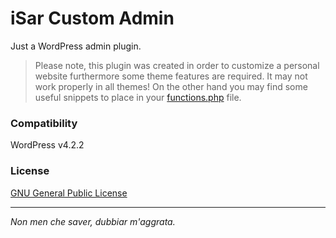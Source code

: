 iSar Custom Admin
=================

Just a WordPress admin plugin.

> Please note, this plugin was created in order to customize a personal website furthermore some theme features are required. It may not work properly in all themes! On the other hand you may find some useful snippets to place in your [functions.php] file.

### Compatibility

WordPress v4.2.2

### License

[GNU General Public License]

___

*Non men che saver, dubbiar m'aggrata.*

[functions.php]:http://codex.wordpress.org/Functions_File_Explained
[GNU General Public License]:http://www.gnu.org/copyleft/gpl.html
